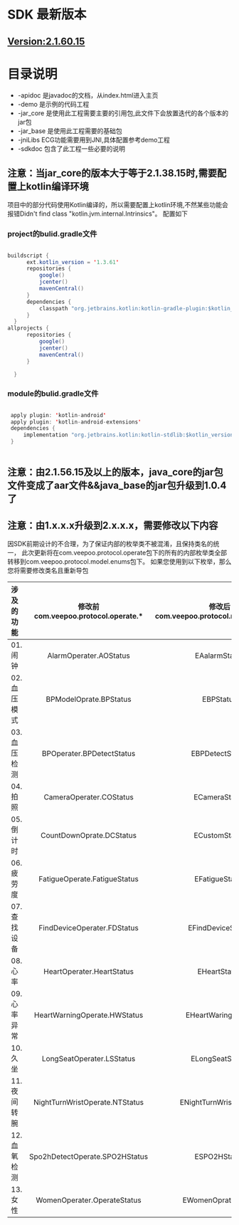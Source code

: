 ﻿# SDK 最新版本
## [Version:2.1.60.15](https://github.com/HBandSDK/Android_Ble_SDK/blob/master/android_sdk_source/jar_core) 

# 目录说明  

  * -apidoc      是javadoc的文档，从index.html进入主页  
  * -demo        是示例的代码工程  
  * -jar_core    是使用此工程需要主要的引用包,此文件下会放置迭代的各个版本的jar包  
  * -jar_base    是使用此工程需要的基础包    
  * -jniLibs     ECG功能需要用到JNI,具体配置参考demo工程
  * -sdkdoc      包含了此工程一些必要的说明  
## 注意：当jar_core的版本大于等于2.1.38.15时,需要配置上kotlin编译环境
项目中的部分代码使用Kotlin编译的，所以需要配置上kotlin环境,不然某些功能会报错Didn't find class "kotlin.jvm.internal.Intrinsics"。
配置如下

### project的bulid.gradle文件

```java

buildscript {
      ext.kotlin_version = '1.3.61'
      repositories {
          google()
          jcenter()
          mavenCentral()
      }
      dependencies {
          classpath "org.jetbrains.kotlin:kotlin-gradle-plugin:$kotlin_version"
      }
  }
allprojects {
      repositories {
          google()
          jcenter()
          mavenCentral()
      }

  }
```

### module的bulid.gradle文件

 ```java
 
  apply plugin: 'kotlin-android'
  apply plugin: 'kotlin-android-extensions'
  dependencies {
      implementation "org.jetbrains.kotlin:kotlin-stdlib:$kotlin_version"
  }
  
```

## 注意：由2.1.56.15及以上的版本，java_core的jar包文件变成了aar文件&&java_base的jar包升级到1.0.4了

## 注意：由1.x.x.x升级到2.x.x.x，需要修改以下内容


因SDK前期设计的不合理，为了保证内部的枚举类不被混淆，且保持类名的统一，
此次更新将在com.veepoo.protocol.operate包下的所有的内部枚举类全部转移到com.veepoo.protocol.model.enums包下。
如果您使用到以下枚举，那么您将需要修改类名且重新导包


| 涉及的功能| 修改前<br>com.veepoo.protocol.operate.*| 修改后<br>com.veepoo.protocol.model.enums.* |
| :------| :------:  | :------: |
| 01.闹钟 | AlarmOperater.AOStatus | EAalarmStatus |
| 02.血压模式 | BPModelOprate.BPStatus | EBPStatus |
| 03.血压检测 | BPOperater.BPDetectStatus| EBPDetectStatus |
| 04.拍照 | CameraOperater.COStatus | ECameraStatus |
| 05.倒计时 | CountDownOprate.DCStatus | ECustomStatus |
| 06.疲劳度 | FatigueOperate.FatigueStatus | EFatigueStatus |
| 07.查找设备 | FindDeviceOperater.FDStatus | EFindDeviceStatus |
| 08.心率 | HeartOperater.HeartStatus| EHeartStatus |
| 09.心率异常 | HeartWarningOperate.HWStatus | EHeartWaringStatus |
| 10.久坐 | LongSeatOperater.LSStatus| ELongSeatStatus |
| 11.夜间转腕 | NightTurnWristOperate.NTStatus | ENightTurnWristeStatus |
| 12.血氧检测 | Spo2hDetectOperate.SPO2HStatus | ESPO2HStatus |
| 13.女性 | WomenOperater.OperateStatus  | EWomenOprateStatus |

